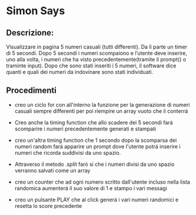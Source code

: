 Simon Says
===
## **Descrizione:**
Visualizzare in pagina 5 numeri casuali (tutti differenti). Da lì parte un timer di 5 secondi.
Dopo 5 secondi i numeri scompaiono e l’utente deve inserire, uno alla volta, i numeri che ha visto precedentemente(tramite il prompt() o traminte input).
Dopo che sono stati inseriti i 5 numeri, il software dice quanti e quali dei numeri da indovinare sono stati individuati.

## **Procedimenti**
- creo un ciclo for con all'interno la funzione per la generazione di numeri casuali sempre differenti per poi riempire un array vuoto che li conterrá

- Creo anche la timing function che allo scadere dei 5 secondi fará scomparire i numeri precedentemente generati e stampati

- creo un'altra timing function che 1 secondo dopo la scomparsa dei numeri random fará apparire un prompt dove l'utente potrá inserire i numeri che ricorda suddivisi da uno spazio.

- Attraverso il metodo  .split faró si che i numeri divisi da uno spazio verranno salvati come un array 

- creo un counter che ad ogni numero scritto dall'utente incluso nella lista randomica aumenterá il suo valore di 1 e stampo i vari messagi 

- creo un pulsante PLAY che al click generá i vari numeri randomici e resetta  lo score precedente 